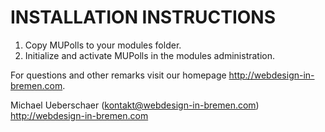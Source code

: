 # INSTALLATION INSTRUCTIONS

1) Copy MUPolls to your modules folder.
2) Initialize and activate MUPolls in the modules administration.

For questions and other remarks visit our homepage http://webdesign-in-bremen.com.

Michael Ueberschaer (kontakt@webdesign-in-bremen.com)
http://webdesign-in-bremen.com
